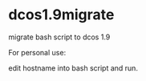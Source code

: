 # dcos1.9migrate
migrate bash script to dcos 1.9

For personal use:

edit hostname into bash script and run.
